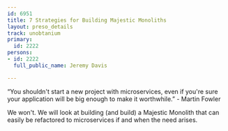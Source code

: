 ```yaml
---
id: 6951
title: 7 Strategies for Building Majestic Monoliths
layout: preso_details
track: unobtanium
primary:
  id: 2222
persons:
- id: 2222
  full_public_name: Jeremy Davis

---
```

“You shouldn't start a new project with microservices, even if you're sure your application will be big enough to make it worthwhile.” - 
Martin Fowler

We won't.  We will look at building (and build) a Majestic Monolith that can easily be refactored to microservices if and when the need arises.
